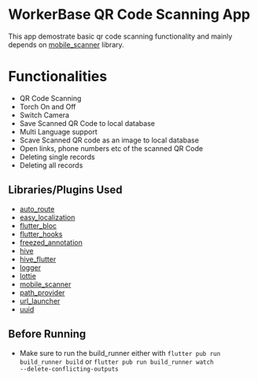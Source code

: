 # WorkerBase QR Code Scanning App

This app demostrate basic qr code scanning functionality and mainly depends on [mobile_scanner](https://pub.dev/packages/mobile_scanner) library.


# Functionalities

- QR Code Scanning
- Torch On and Off
- Switch Camera
- Save Scanned QR Code to local database
- Multi Language support
- Scave Scanned QR code as an image to local database
- Open links, phone numbers etc of the scanned QR Code
- Deleting single records
- Deleting all records

## Libraries/Plugins Used

- [auto_route](https://pub.dev/packages/auto_route)
- [easy_localization](https://pub.dev/packages/easy_localization)
- [flutter_bloc](https://pub.dev/packages/flutter_bloc)
- [flutter_hooks](https://pub.dev/packages/flutter_hooks)
- [freezed_annotation](https://pub.dev/packages/freezed_annotation)
- [hive](https://pub.dev/packages/hive)
- [hive_flutter](https://pub.dev/packages/hive_flutter)
- [logger](https://pub.dev/packages/logger)
- [lottie](https://pub.dev/packages/lottie)
- [mobile_scanner](https://pub.dev/packages/mobile_scanner)
- [path_provider](https://pub.dev/packages/path_provider)
- [url_launcher](https://pub.dev/packages/url_launcher)
- [uuid](https://pub.dev/packages/uuid)

## Before Running

- Make sure to run the build_runner
either with 
<code>flutter pub run build_runner build</code>
or
<code>flutter pub run build_runner watch --delete-conflicting-outputs</code>
